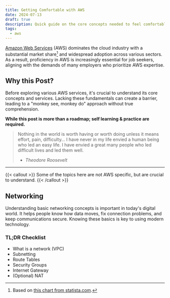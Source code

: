 ```yaml
---
title: Getting Comfortable with AWS
date: 2024-07-13
draft: true
description: Quick guide on the core concepts needed to feel comfortable in AWS
tags:
  - aws
---
```


[Amazon Web Services](https://aws.amazon.com/) (AWS) dominates the cloud industry with a substantial market share[^1] and widespread adoption across various sectors.
As a result, proficiency in AWS is increasingly essential for job seekers, aligning with the demands of many employers who prioritize AWS expertise.

[^1]: Based on [this chart from statista.com](https://www.statista.com/chart/18819/worldwide-market-share-of-leading-cloud-infrastructure-service-providers/).

## Why this Post?
Before exploring various AWS services, it's crucial to understand its core concepts and services. Lacking these fundamentals can create a barrier, leading to a "monkey see, monkey do" approach without true comprehension.

**While this post is more than a roadmap; self learning & practice are required.**

> Nothing in the world is worth having or worth doing unless it means effort, pain, difficulty… I have never in my life envied a human being who led an easy life. I have envied a great many people who led difficult lives and led them well.
> - <cite>Theodore Roosevelt</cite>

---

{{< callout >}}
Some of the topics here are not AWS specific, but are crucial to understand.
{{< /callout >}}

## Networking
Understanding basic networking concepts is important in today's digital world. It helps people know how data moves, fix connection problems, and keep communications secure.
Knowing these basics is key to using modern technology.

### TL;DR Checklist
- What is a network (VPC)
- Subnetting
- Route Tables
- Security Groups
- Internet Gateway 
- (Optional) NAT
